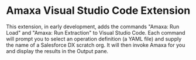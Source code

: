 # Amaxa Visual Studio Code Extension

This extension, in early development, adds the commands "Amaxa: Run Load" and "Amaxa: Run Extraction" to Visual Studio Code. Each command will prompt you to select an operation definition (a YAML file) and supply the name of a Salesforce DX scratch org. It will then invoke Amaxa for you and display the results in the Output pane.

